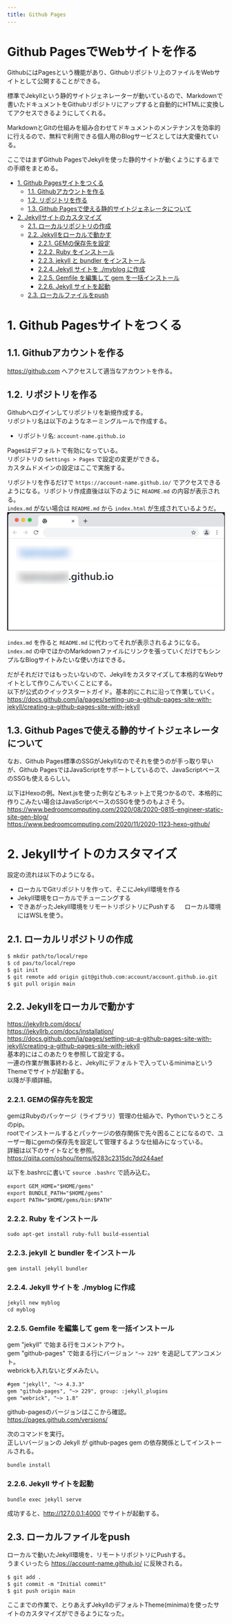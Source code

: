 ```yaml
---
title: Github Pages
---
```


<!-- omit in toc -->
# Github PagesでWebサイトを作る
GithubにはPagesという機能があり、Githubリポジトリ上のファイルをWebサイトとして公開することができる。<br>

標準でJekyllという静的サイトジェネレーターが動いているので、Markdownで書いたドキュメントをGithubリポジトリにアップすると自動的にHTMLに変換してアクセスできるようにしてくれる。<br>

MarkdownとGitの仕組みを組み合わせてドキュメントのメンテナンスを効率的に行えるので、無料で利用できる個人用のBlogサービスとしては大変優れている。<br>

ここではまずGithub PagesでJekyllを使った静的サイトが動くようにするまでの手順をまとめる。<br>

- [1. Github Pagesサイトをつくる](#1-github-pagesサイトをつくる)
  - [1.1. Githubアカウントを作る](#11-githubアカウントを作る)
  - [1.2. リポジトリを作る](#12-リポジトリを作る)
  - [1.3. Github Pagesで使える静的サイトジェネレータについて](#13-github-pagesで使える静的サイトジェネレータについて)
- [2. Jekyllサイトのカスタマイズ](#2-jekyllサイトのカスタマイズ)
  - [2.1. ローカルリポジトリの作成](#21-ローカルリポジトリの作成)
  - [2.2. Jekyllをローカルで動かす](#22-jekyllをローカルで動かす)
    - [2.2.1. GEMの保存先を設定](#221-gemの保存先を設定)
    - [2.2.2. Ruby をインストール](#222-ruby-をインストール)
    - [2.2.3. jekyll と bundler をインストール](#223-jekyll-と-bundler-をインストール)
    - [2.2.4. Jekyll サイトを ./myblog に作成](#224-jekyll-サイトを-myblog-に作成)
    - [2.2.5. Gemfile を編集して gem を一括インストール](#225-gemfile-を編集して-gem-を一括インストール)
    - [2.2.6. Jekyll サイトを起動](#226-jekyll-サイトを起動)
  - [2.3. ローカルファイルをpush](#23-ローカルファイルをpush)

# 1. Github Pagesサイトをつくる
## 1.1. Githubアカウントを作る
<https://github.com> へアクセスして適当なアカウントを作る。

## 1.2. リポジトリを作る
Githubへログインしてリポジトリを新規作成する。<br>
リポジトリ名は以下のようなネーミングルールで作成する。<br>
- リポジトリ名: `account-name.github.io`<br>

Pagesはデフォルトで有効になっている。<br>
リポジトリの `Settings > Pages` で設定の変更ができる。<br>
カスタムドメインの設定はここで実施する。<br>

リポジトリを作るだけで `https://account-name.github.io/` でアクセスできるようになる。リポジトリ作成直後は以下のように `README.md` の内容が表示される。<br>
`index.md` がない場合は `README.md` から `index.html` が生成されているようだ。<br>
![Default Page](./images/github-pages-setup-1.png)

`index.md` を作ると `README.md` に代わってそれが表示されるようになる。`index.md` の中でほかのMarkdownファイルにリンクを張っていくだけでもシンプルなBlogサイトみたいな使い方はできる。

だがそれだけではもったいないので、Jekyllをカスタマイズして本格的なWebサイトとして作りこんでいくことにする。<br>
以下が公式のクイックスタートガイド。基本的にこれに沿って作業していく。<br>
<https://docs.github.com/ja/pages/setting-up-a-github-pages-site-with-jekyll/creating-a-github-pages-site-with-jekyll>

## 1.3. Github Pagesで使える静的サイトジェネレータについて
なお、Github Pages標準のSSGがJekyllなのでそれを使うのが手っ取り早いが、Github PagesではJavaScriptをサポートしているので、JavaScriptベースのSSGも使えるらしい。

以下はHexoの例。Next.jsを使った例などもネット上で見つかるので、本格的に作りこみたい場合はJavaScriptベースのSSGを使うのもよさそう。<br>
<https://www.bedroomcomputing.com/2020/08/2020-0815-engineer-static-site-gen-blog/><br>
<https://www.bedroomcomputing.com/2020/11/2020-1123-hexo-github/>

# 2. Jekyllサイトのカスタマイズ
設定の流れは以下のようになる。
- ローカルでGitリポジトリを作って、そこにJekyll環境を作る
- Jekyll環境をローカルでチューニングする
- できあがったJekyll環境をリモートリポジトリにPushする
　
ローカル環境にはWSLを使う。

## 2.1. ローカルリポジトリの作成
```
$ mkdir path/to/local/repo
$ cd pas/to/local/repo
$ git init
$ git remote add origin git@github.com:account/account.github.io.git
$ git pull origin main
```

## 2.2. Jekyllをローカルで動かす
<https://jekyllrb.com/docs/><br>
<https://jekyllrb.com/docs/installation/><br>
<https://docs.github.com/ja/pages/setting-up-a-github-pages-site-with-jekyll/creating-a-github-pages-site-with-jekyll><br>
基本的にはこのあたりを参照して設定する。<br>
一連の作業が無事終わると、Jekyllにデフォルトで入っているminimaというThemeでサイトが起動する。<br>
以降が手順詳細。

### 2.2.1. GEMの保存先を設定
gemはRubyのパッケージ（ライブラリ）管理の仕組みで、Pythonでいうところのpip。<br>
rootでインストールするとパッケージの依存関係で先々困ることになるので、ユーザー毎にgemの保存先を設定して管理するような仕組みになっている。<br>
詳細は以下のサイトなどを参照。<br>
<https://qiita.com/oshou/items/6283c2315dc7dd244aef>

以下を.bashrcに書いて `source .bashrc` で読み込む。
```
export GEM_HOME="$HOME/gems"
export BUNDLE_PATH="$HOME/gems"
export PATH="$HOME/gems/bin:$PATH"
```

### 2.2.2. Ruby をインストール
```
sudo apt-get install ruby-full build-essential
```

### 2.2.3. jekyll と bundler をインストール
```
gem install jekyll bundler
```

### 2.2.4. Jekyll サイトを ./myblog に作成
```
jekyll new myblog
cd myblog
```

### 2.2.5. Gemfile を編集して gem を一括インストール
gem "jekyll" で始まる行をコメントアウト。<br>
gem "github-pages" で始まる行にバージョン `"~> 229"` を追記してアンコメント。<br>
webrickも入れないとダメみたい。
```
#gem "jekyll", "~> 4.3.3"
gem "github-pages", "~> 229", group: :jekyll_plugins
gem "webrick", "~> 1.8"
```

github-pagesのバージョンはここから確認。<br>
<https://pages.github.com/versions/>

次のコマンドを実行。<br>
正しいバージョンの Jekyll が github-pages gem の依存関係としてインストールされる。<br>
```
bundle install
```

### 2.2.6. Jekyll サイトを起動
```
bundle exec jekyll serve
```
成功すると、<http://127.0.0.1:4000> でサイトが起動する。

## 2.3. ローカルファイルをpush
ローカルで動いたJekyll環境を、リモートリポジトリにPushする。<br>
うまくいったら <https://account-name.github.io/> に反映される。
```
$ git add .
$ git commit -m "Initial commit"
$ git push origin main
```

ここまでの作業で、とりあえずJekyllのデフォルトTheme(minima)を使ったサイトのカスタマイズができるようになった。<br>
